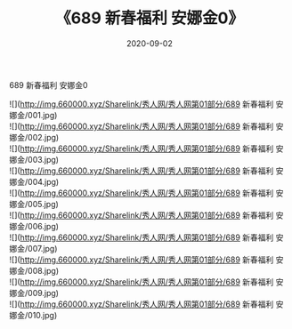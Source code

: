 ﻿---
layout: post
title:  《689 新春福利 安娜金0》
date:   2020-09-02
img: http://img.660000.xyz/Sharelink/秀人网/秀人网第01部分/689 新春福利 安娜金0/000.jpg
categories: [美女, 清纯, 唯美]
---

689 新春福利 安娜金0

  ![](http://img.660000.xyz/Sharelink/秀人网/秀人网第01部分/689 新春福利 安娜金/001.jpg) <br> ![](http://img.660000.xyz/Sharelink/秀人网/秀人网第01部分/689 新春福利 安娜金/002.jpg) <br> ![](http://img.660000.xyz/Sharelink/秀人网/秀人网第01部分/689 新春福利 安娜金/003.jpg) <br> ![](http://img.660000.xyz/Sharelink/秀人网/秀人网第01部分/689 新春福利 安娜金/004.jpg) <br> ![](http://img.660000.xyz/Sharelink/秀人网/秀人网第01部分/689 新春福利 安娜金/005.jpg) <br> ![](http://img.660000.xyz/Sharelink/秀人网/秀人网第01部分/689 新春福利 安娜金/006.jpg) <br> ![](http://img.660000.xyz/Sharelink/秀人网/秀人网第01部分/689 新春福利 安娜金/007.jpg) <br> ![](http://img.660000.xyz/Sharelink/秀人网/秀人网第01部分/689 新春福利 安娜金/008.jpg) <br> ![](http://img.660000.xyz/Sharelink/秀人网/秀人网第01部分/689 新春福利 安娜金/009.jpg) <br> ![](http://img.660000.xyz/Sharelink/秀人网/秀人网第01部分/689 新春福利 安娜金/010.jpg) <br>